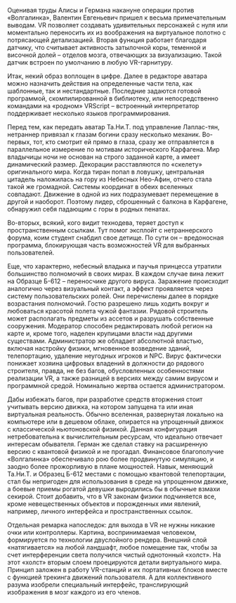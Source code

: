 Оценивая труды Алисы и Германа накануне операции против «Волгалинка», Валентин Евгеньевич пришел к весьма примечательным выводам. VR позволяет создавать удивительных персонажей с нуля или моментально переносить их из воображения на виртуальное полотно с потрясающей детализацией. Вторая функция работает благодаря датчику, что считывает активность затылочной коры, теменной и височной долей – отделов мозга, отвечающих за визуализацию. Такой датчик встроен по умолчанию в любую VR-гарнитуру.

Итак, некий образ воплощен в цифре. Далее в редакторе аватара можно назначить действия на определенные части тела, как шаблонные, так и нестандартные. Последние задаются готовой программой, скомпилированной в библиотеку, или непосредственно командами на «родном» VRScript – встроенный интерпретатор поддерживает несколько языков программирования.

Перед тем, как передать аватар Та.Ни.Т. под управление Лаплас-тян, нетраннер привязал к глазам богини сразу несколько механик. Во-первых, тот, кто смотрит ей прямо в глаза, сразу же отправляется в параллельное измерение по мотивам исторического Карфагена. Мир владычицы ночи не основан на строго заданной карте, а имеет динамический размер. Декорации расставляются по «скелету» оригинального мира. Когда тиран попал в ловушку, центральная цитадель наложилась на гору из Небесных Нео-Афин, отчего стала такой же громадной. Системы координат в обеих вселенных совпадают. Движение в одной из них подразумевает перемещение в другой и наоборот. Поэтому лидер, сброшенный с балкона в Карфагене, обнаружил себя падающим с горы в родных пенатах. 

Во-вторых, всякий, кого видит технодева, теряет доступ к пространственным ссылкам. Тут помог эксплойт с нетраннерского форума, коим студент снабдил свое детище. По сути он – вредоносная программа, блокирующая часть возможностей VR для выбранных пользователей. 

Еще, что характерно, небесный владыка и паучья принцесса утратили большинство полномочий в своих мирах. В каждом случае вина лежит на Образце Б-612 – переносчике другого вируса. Заражение происходит аналогично через визуальный контакт, а эффект проявляется через систему пользовательских ролей. Они перечислены далее в порядке возрастания полномочий. Гостю разрешено лишь ходить вокруг и любоваться красотой полета чужой фантазии. Рядовой строитель может располагать предметы из ассетов и разрушать собственные сооружения. Модератор способен редактировать любой регион на карте и, кроме того, наделен крупицами власти над другими существами. Администратор же обладает абсолютной властью, включая настройку физики, мгновенное возведение зданий, телепортацию, удаление неугодных игроков и NPC. Вирус фактически понижает хозяина цифровых владений в должности до рядового строителя, правда, не без багов, обусловленных особенностями реализации VR, а также разницей в версиях между самим вирусом и программной средой. Номинально жертва остается администратором.

Дабы избежать багов, при разработке средств вторжения стоит учитывать версию движка, на котором запущена та или иная виртуальная реальность. Обычно вселенная, развернутая локально на компьютере или в дешевом облаке, опирается на упрощенный движок с классической ньютоновской физикой. Данная конфигурация нетребовательна к вычислительным ресурсам, что идеально отвечает интересам обывателя. Герман же сделал ставку на расширенную версию с квантовой физикой и не прогадал. Финансовое благополучие «Волгалинка» обеспечивало рою более продвинутую симуляцию, и заодно более прожорливую в плане мощностей. Навык, меняющий Та.Ни.Т. и Образец Б-612 местами с помощью квантовой телепортации, стал бы непригоден для использования в среде на упрощенном движке, а боевые приемы рогатой девушки выродились бы в обычные взмахи секирой. Стоит добавить, что в VR законам физики подчиняется все, кроме невещественных объектов и порожденных ими явлений, например, личного интерфейса и пространственных ссылок. 

Отдельная ремарка напоследок: для выхода в VR не нужны никакие очки или контроллеры. Картина, воспринимаемая человеком, формируется по технологии двуслойного рендера. Внешний слой «натягивается» на любой ландшафт, любое помещение так, чтобы за счет интерференции света получился чистый однотонный «холст». На этот «холст» вторым слоем проецируются детали виртуального мира. Принцип заложен в работу VR-станций и их портативных блоков вместе с функцией трекинга движений пользователя. А для коллективного разума изобрели специальный интерфейс, транслирующий изображения в мозг каждого из его членов.